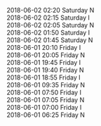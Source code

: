 2018-06-02 02:20 Saturday  N  
2018-06-02 02:15 Saturday  I  
2018-06-02 02:05 Saturday  N  
2018-06-02 01:50 Saturday  I  
2018-06-02 01:45 Saturday  N  
2018-06-01 20:10 Friday  I  
2018-06-01 20:05 Friday  N  
2018-06-01 19:45 Friday  I  
2018-06-01 19:40 Friday  N  
2018-06-01 18:55 Friday  I  
2018-06-01 09:35 Friday  N  
2018-06-01 07:50 Friday  I  
2018-06-01 07:05 Friday  N  
2018-06-01 07:00 Friday  I  
2018-06-01 06:25 Friday  N  
